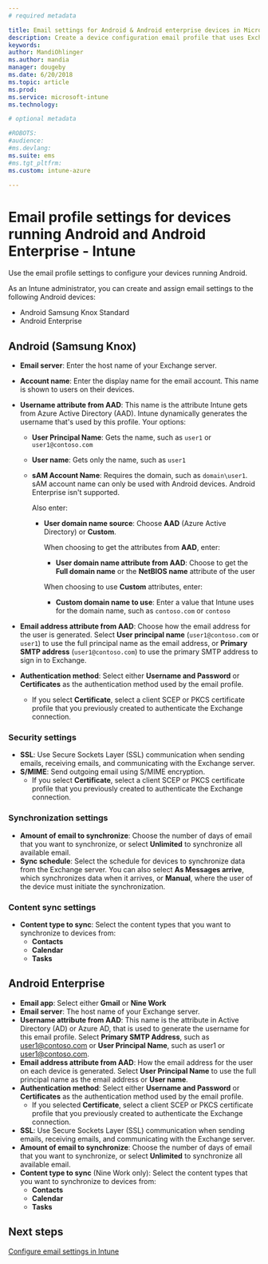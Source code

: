 ```yaml
---
# required metadata

title: Email settings for Android & Android enterprise devices in Microsoft Intune - Azure | Microsoft Docs
description: Create a device configuration email profile that uses Exchange servers, and retrieves attributes from Azure Active Directory. You can also enable SSL or SMIME, authenticate users with certificates or username/password, and synchronize email and schedules on Android and Android for Work devices using Microsoft Intune.
keywords:
author: MandiOhlinger
ms.author: mandia
manager: dougeby
ms.date: 6/20/2018
ms.topic: article
ms.prod:
ms.service: microsoft-intune
ms.technology:

# optional metadata

#ROBOTS:
#audience:
#ms.devlang:
ms.suite: ems
#ms.tgt_pltfrm:
ms.custom: intune-azure

---
```


# Email profile settings for devices running Android and Android Enterprise - Intune

Use the email profile settings to configure your devices running Android.

As an Intune administrator, you can create and assign email settings to the following Android devices:

- Android Samsung Knox Standard
- Android Enterprise

## Android (Samsung Knox)

- **Email server**: Enter the host name of your Exchange server.
- **Account name**: Enter the display name for the email account. This name is shown to users on their devices.
- **Username attribute from AAD**: This name is the attribute Intune gets from Azure Active Directory (AAD). Intune dynamically generates the username that's used by this profile. Your options:
  - **User Principal Name**: Gets the name, such as `user1` or `user1@contoso.com`
  - **User name**: Gets only the name, such as `user1`
  - **sAM Account Name**: Requires the domain, such as `domain\user1`. sAM account name can only be used with Android devices. Android Enterprise isn't supported.

    Also enter:  
    - **User domain name source**: Choose **AAD** (Azure Active Directory) or **Custom**.

      When choosing to get the attributes from **AAD**, enter:
      - **User domain name attribute from AAD**: Choose to get the **Full domain name** or the **NetBIOS name** attribute of the user

      When choosing to use **Custom** attributes, enter:
      - **Custom domain name to use**: Enter a value that Intune uses for the domain name, such as `contoso.com` or `contoso`

- **Email address attribute from AAD**: Choose how the email address for the user is generated. Select **User principal name** (`user1@contoso.com` or `user1`) to use the full principal name as the email address, or **Primary SMTP address** (`user1@contoso.com`) to use the primary SMTP address to sign in to Exchange.

- **Authentication method**: Select either **Username and Password** or **Certificates** as the authentication method used by the email profile.
  - If you select **Certificate**, select a client SCEP or PKCS certificate profile that you previously created to authenticate the Exchange connection.

### Security settings

- **SSL**: Use Secure Sockets Layer (SSL) communication when sending emails, receiving emails, and communicating with the Exchange server.
- **S/MIME**: Send outgoing email using S/MIME encryption.
  - If you select **Certificate**, select a client SCEP or PKCS certificate profile that you previously created to authenticate the Exchange connection.

### Synchronization settings

- **Amount of email to synchronize**: Choose the number of days of email that you want to synchronize, or select **Unlimited** to synchronize all available email.
- **Sync schedule**: Select the schedule for devices to synchronize data from the Exchange server. You can also select **As Messages arrive**, which synchronizes data when it arrives, or **Manual**, where the user of the device must initiate the synchronization.

### Content sync settings

- **Content type to sync**: Select the content types that you want to synchronize to devices from:
  - **Contacts**
  - **Calendar**
  - **Tasks**

## Android Enterprise

- **Email app**: Select either **Gmail** or **Nine Work**
- **Email server**: The host name of your Exchange server.
- **Username attribute from AAD**: This name is the attribute in Active Directory (AD) or Azure AD, that is used to generate the username for this email profile. Select **Primary SMTP Address**, such as user1@contoso.com or **User Principal Name**, such as user1 or user1@contoso.com.
- **Email address attribute from AAD**: How the email address for the user on each device is generated. Select **User Principal Name** to use the full principal name as the email address or **User name**.
- **Authentication method**: Select either **Username and Password** or **Certificates** as the authentication method used by the email profile.
  - If you selected **Certificate**, select a client SCEP or PKCS certificate profile that you previously created to authenticate the Exchange connection.
- **SSL**: Use Secure Sockets Layer (SSL) communication when sending emails, receiving emails, and communicating with the Exchange server.
- **Amount of email to synchronize**: Choose the number of days of email that you want to synchronize, or select **Unlimited** to synchronize all available email.
- **Content type to sync** (Nine Work only): Select the content types that you want to synchronize to devices from:
  - **Contacts**
  - **Calendar**
  - **Tasks**

## Next steps
[Configure email settings in Intune](email-settings-configure.md)
